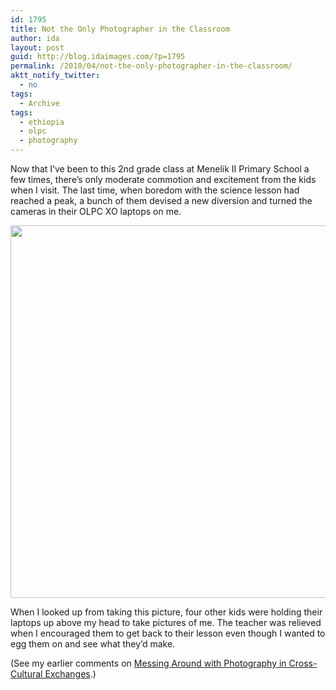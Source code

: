 ```yaml
---
id: 1795
title: Not the Only Photographer in the Classroom
author: ida
layout: post
guid: http://blog.idaimages.com/?p=1795
permalink: /2010/04/not-the-only-photographer-in-the-classroom/
aktt_notify_twitter:
  - no
tags:
  - Archive
tags:
  - ethiopia
  - olpc
  - photography
---
```

Now that I&#8217;ve been to this 2nd grade class at Menelik II Primary School a few times, there&#8217;s only moderate commotion and excitement from the kids when I visit. The last time, when boredom with the science lesson had reached a peak, a bunch of them devised a new diversion and turned the cameras in their OLPC XO laptops on me.

<div class="full-image">
  <img src="{{ site.baseurl }}/images//2010/04/10-03-31OLPCSchoolVisit048.jpg" alt="" width="596" />
</div>

When I looked up from taking this picture, four other kids were holding their laptops up above my head to take pictures of me. The teacher was relieved when I encouraged them to get back to their lesson even though I wanted to egg them on and see what they&#8217;d make.

(See my earlier comments on [Messing Around with Photography in Cross-Cultural Exchanges][1].)

 [1]: http://blog.idaimages.com/2009/11/19/photography-messing-around-with-photography/